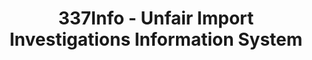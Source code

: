 ---
bigquery: https://console.cloud.google.com/bigquery?p=patents-public-data&d=usitc_investigations&page=dataset&project=sheets-management-319211
citation: US International Trade Commission 337Info Unfair Import Investigations Information
  System
contributors: US International Trade Comission
cost: None
description: US International Trade Commission 337Info Unfair Import Investigations
  Information System contains data on investigations done under Section 337. Section
  337 declares the infringement of certain statutory intellectual property rights
  and other forms of unfair competition in import trade to be unlawful practices.
  Most Section 337 investigations involve allegations of patent or registered trademark
  infringement.
documentation: FAQ and tutorial available on the site
last_edit: Mon, 04 Apr 2022 19:10:40 GMT
location: https://pubapps2.usitc.gov/337external/
maintained_by: US International Trade Comission
schema_fields: '[''investigationNo'', ''docketNo'', ''publication_number'', ''actualStartDateEvidHear'',
  ''dateCreated'', ''dateOfPublicationFrNotice'', ''investigationTermDate'', ''teoProceedingInvolved'',
  ''currentActiveALJ'', ''teoReliefGranted'', ''ouiiParticipation'', ''aljAssigned'',
  ''issueDateOtherNonFinal'', ''patentNumbers'', ''currentStatus'', ''ouiiAttorney'',
  ''finalIdOnViolationIssue'', ''teoIdDueDate'', ''dateComplaintFiled'', ''finalDetViolation'',
  ''patentNumber'', ''lastUpdated'', ''trademarkNumbers'', ''complainant'', ''invUnfairAct'',
  ''scheduledStartDateEvidHear'', ''copyrightNumbers'', ''scheduledEndDateEvidHear'',
  ''finalIdOnViolationDue'', ''internalRemand'', ''cafcAppeals'', ''investigationType'',
  ''gcAttorney'', ''targetDate'', ''respondent'', ''title'', ''id'', ''htsNumbers'',
  ''startDateMarkmanHearing'', ''actualEndDateEvidHear'', ''teoIdIssueDate'', ''endDateMarkmanHearing'',
  ''markmanHearing'', ''finalDetNoViolation'', ''reportingRequirements'']'
shortname: unfair_import_investigations
tags:
- import
- legal
- trade
timeframe: 2008-2021 (prior to 2008 downloadable as a JSON file)
title: 337Info - Unfair Import Investigations Information System
uuid: 2721f5ec-e599-4890-9265-9706719fc71e
---